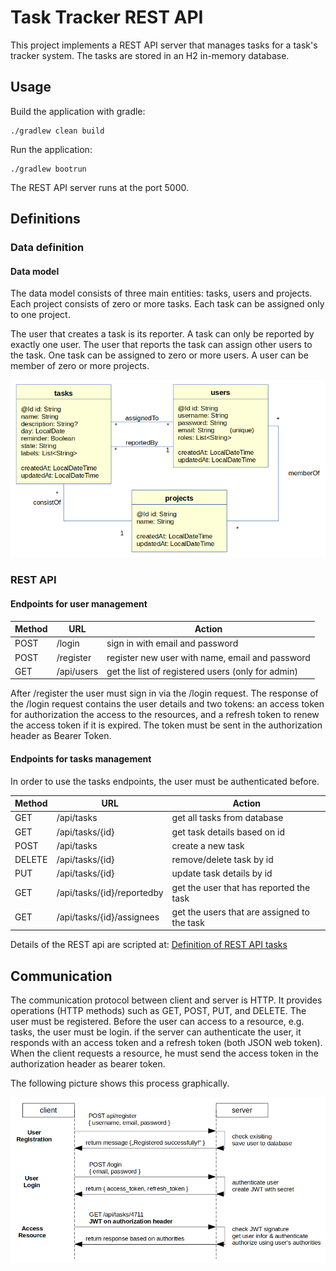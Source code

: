 # Task Tracker REST API
This project implements a REST API server that manages tasks for a task's tracker system.
The tasks are stored in an H2 in-memory database. 

## Usage
Build the application with gradle:

    ./gradlew clean build

Run the application:

    ./gradlew bootrun

The REST API server runs at the port 5000.

## Definitions

### Data definition
#### Data model
The data model consists of three main entities: tasks, users and projects. 
Each project consists of zero or more tasks. Each task can be assigned only to 
one project. 

The user that creates a task is its reporter. A task can only 
be reported by exactly one user. The user that reports the task can assign
other users to the task. One task can be assigned to zero or more 
users. A user can be member of zero or more projects.  
 
![Data model](datamodel.png)


### REST API
#### Endpoints for user management
| Method | URL        | Action                                            |
|--------|------------|---------------------------------------------------|
| POST   | /login     | sign in with email and password                   |
| POST   | /register  | register new user with name, email and password   |
| GET    | /api/users | get the list of registered users (only for admin) |

After /register the user must sign in via the /login request. 
The response of the /login request contains the user details and two tokens: an access token for 
authorization the access to the resources, and a refresh token to renew the access token if it is expired. 
The token must be sent in the authorization header as Bearer Token.

#### Endpoints for tasks management
In order to use the tasks endpoints, the user must be authenticated before.

| Method | URL                        | Action                                      |
|--------|----------------------------|---------------------------------------------|
| GET    | /api/tasks                 | get all tasks from database                 |
| GET    | /api/tasks/{id}            | get task details based on id                |
| POST   | /api/tasks                 | create a new task                           |
| DELETE | /api/tasks/{id}            | remove/delete task by id                    |
| PUT    | /api/tasks/{id}            | update task details by id                   |
| GET    | /api/tasks/{id}/reportedby | get the user that has reported the task     |
| GET    | /api/tasks/{id}/assignees  | get the users that are assigned to the task |

Details of the REST api are scripted at:
[Definition of REST API tasks](doc/readme-rest-api-tasks.md)

## Communication
The communication protocol between client and server is HTTP. 
It provides operations (HTTP methods) such as GET, POST, PUT, and DELETE.
The user must be registered.
Before the user can access to a resource, e.g. tasks, the user must be login.
if the server can authenticate the user, it responds with an access token and a
refresh token (both JSON web token). 
When the client requests a resource, he must send the access token in the 
authorization header as bearer token.

The following picture shows this process graphically.

![Communication](communication.png)


